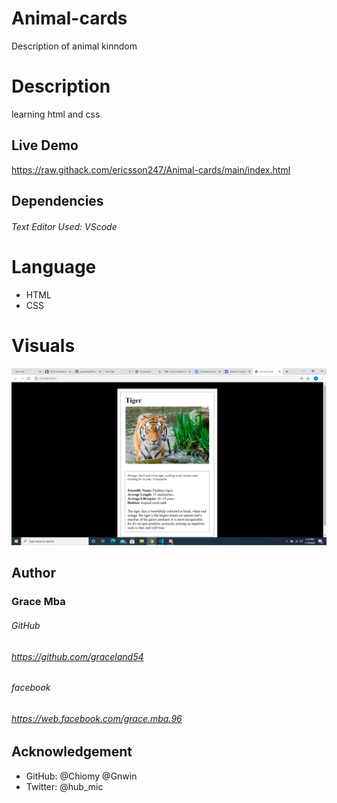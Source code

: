 # Animal-cards
Description of animal kinndom

# Description
learning html and css

## Live Demo
https://raw.githack.com/ericsson247/Animal-cards/main/index.html

## Dependencies

###### Text Editor Used: VScode

# Language

- HTML
- CSS

# Visuals
![Display_Preview](Asset/images/animalCard.png "page_view")

## Author

### Grace Mba

###### GitHub

###### https://github.com/graceland54

###### facebook

###### https://web.facebook.com/grace.mba.96

## Acknowledgement
- GitHub: @Chiomy @Gnwin
- Twitter: @hub_mic

